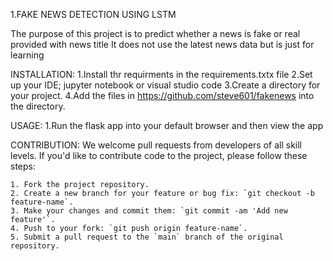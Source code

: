  1.FAKE NEWS DETECTION USING LSTM

 The purpose of this project is to predict whether a news is fake or real provided with news title
 It does not use the latest news data but is just for learning

  INSTALLATION:
     1.Install thr requirments in the requirements.txtx file
     2.Set up your IDE; jupyter notebook or visual studio code
     3.Create a directory for your project.
     4.Add the files in https://github.com/steve601/fakenews into the directory.

  USAGE:
      1.Run the flask app into your default browser and then view the app

 CONTRIBUTION:
  We welcome pull requests from developers of all skill levels. If you'd like to contribute code to the project, please follow these steps:

    1. Fork the project repository.
    2. Create a new branch for your feature or bug fix: `git checkout -b feature-name`.
    3. Make your changes and commit them: `git commit -am 'Add new feature'`.
    4. Push to your fork: `git push origin feature-name`.
    5. Submit a pull request to the `main` branch of the original repository.
